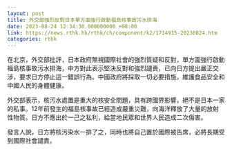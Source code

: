 ```yaml
---
layout: post
title: 外交部強烈反對日本單方面強行啟動福島核事故污水排海
date: 2023-08-24 12:34:30.000000000 +08:00
link: https://news.rthk.hk/rthk/ch/component/k2/1714915-20230824.htm
categories: rthk
---
```


在北京，外交部批評，日本政府無視國際社會的強烈質疑和反對，單方面強行啟動福島核事故污水排海，中方對此表示堅決反對和強烈譴責，已向日方提出嚴正交涉，要求日方停止這一錯誤行為。中國政府將採取一切必要措施，維護食品安全和中國人民的身體健康。

外交部表示，核污水處置是重大的核安全問題，具有跨國界影響，絕不是日本一家的私事。12年前發生的福島核事故已經造成嚴重災難，向海洋釋放了大量的放射性物質。日方不應出於一己之私利，給當地民眾和世界人民造成二次傷害。

發言人說，日方將核污染水一排了之，同時也將自己置於國際被告席，必將長期受到國際社會譴責。
